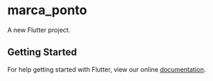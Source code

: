 # marca_ponto

A new Flutter project.

## Getting Started

For help getting started with Flutter, view our online
[documentation](https://flutter.io/).
